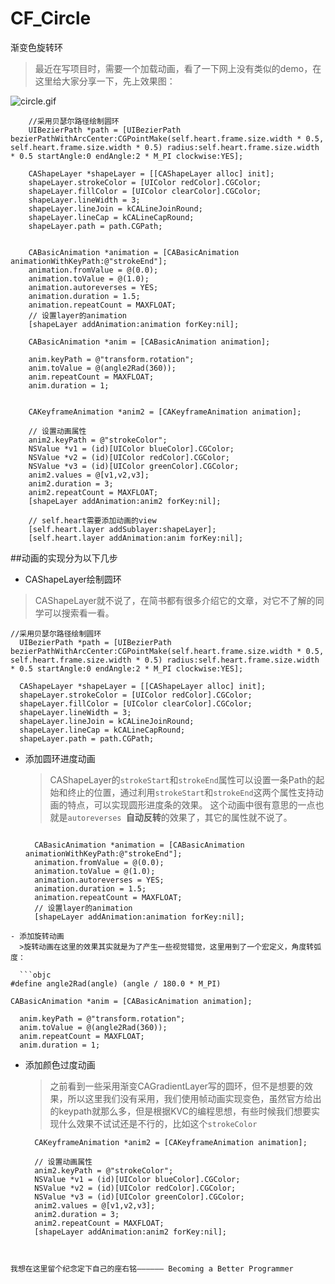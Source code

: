 # CF_Circle
渐变色旋转环
>最近在写项目时，需要一个加载动画，看了一下网上没有类似的demo，在这里给大家分享一下，先上效果图：

![circle.gif](http://upload-images.jianshu.io/upload_images/1907722-578a6b8efa8f0f0a.gif?imageMogr2/auto-orient/strip)

```objc
    //采用贝瑟尔路径绘制圆环
    UIBezierPath *path = [UIBezierPath bezierPathWithArcCenter:CGPointMake(self.heart.frame.size.width * 0.5, self.heart.frame.size.width * 0.5) radius:self.heart.frame.size.width * 0.5 startAngle:0 endAngle:2 * M_PI clockwise:YES];
    
    CAShapeLayer *shapeLayer = [[CAShapeLayer alloc] init];
    shapeLayer.strokeColor = [UIColor redColor].CGColor;
    shapeLayer.fillColor = [UIColor clearColor].CGColor;
    shapeLayer.lineWidth = 3;
    shapeLayer.lineJoin = kCALineJoinRound;
    shapeLayer.lineCap = kCALineCapRound;
    shapeLayer.path = path.CGPath;
    
    
    CABasicAnimation *animation = [CABasicAnimation animationWithKeyPath:@"strokeEnd"];
    animation.fromValue = @(0.0);
    animation.toValue = @(1.0);
    animation.autoreverses = YES;
    animation.duration = 1.5;
    animation.repeatCount = MAXFLOAT;
    // 设置layer的animation
    [shapeLayer addAnimation:animation forKey:nil];

    CABasicAnimation *anim = [CABasicAnimation animation];
    
    anim.keyPath = @"transform.rotation";
    anim.toValue = @(angle2Rad(360));
    anim.repeatCount = MAXFLOAT;
    anim.duration = 1;
    

    CAKeyframeAnimation *anim2 = [CAKeyframeAnimation animation];
    
    // 设置动画属性
    anim2.keyPath = @"strokeColor";
    NSValue *v1 = (id)[UIColor blueColor].CGColor;
    NSValue *v2 = (id)[UIColor redColor].CGColor;
    NSValue *v3 = (id)[UIColor greenColor].CGColor;
    anim2.values = @[v1,v2,v3];
    anim2.duration = 3;
    anim2.repeatCount = MAXFLOAT;
    [shapeLayer addAnimation:anim2 forKey:nil];
    
    // self.heart需要添加动画的view
    [self.heart.layer addSublayer:shapeLayer];
    [self.heart.layer addAnimation:anim forKey:nil];

```

##动画的实现分为以下几步
- CAShapeLayer绘制圆环
>CAShapeLayer就不说了，在简书都有很多介绍它的文章，对它不了解的同学可以搜索看一看。

  ```objc
 //采用贝瑟尔路径绘制圆环
    UIBezierPath *path = [UIBezierPath bezierPathWithArcCenter:CGPointMake(self.heart.frame.size.width * 0.5, self.heart.frame.size.width * 0.5) radius:self.heart.frame.size.width * 0.5 startAngle:0 endAngle:2 * M_PI clockwise:YES];

    CAShapeLayer *shapeLayer = [[CAShapeLayer alloc] init];
    shapeLayer.strokeColor = [UIColor redColor].CGColor;
    shapeLayer.fillColor = [UIColor clearColor].CGColor;
    shapeLayer.lineWidth = 3;
    shapeLayer.lineJoin = kCALineJoinRound;
    shapeLayer.lineCap = kCALineCapRound;
    shapeLayer.path = path.CGPath;
```
- 添加圆环进度动画
    >CAShapeLayer的`strokeStart`和`strokeEnd`属性可以设置一条Path的起始和终止的位置，通过利用`strokeStart`和`strokeEnd`这两个属性支持动画的特点，可以实现圆形进度条的效果。
这个动画中很有意思的一点也就是`autoreverses `**自动反转**的效果了，其它的属性就不说了。

  ```objc

    CABasicAnimation *animation = [CABasicAnimation animationWithKeyPath:@"strokeEnd"];
    animation.fromValue = @(0.0);
    animation.toValue = @(1.0);
    animation.autoreverses = YES;
    animation.duration = 1.5;
    animation.repeatCount = MAXFLOAT;
    // 设置layer的animation
    [shapeLayer addAnimation:animation forKey:nil];
```
- 添加旋转动画
  >旋转动画在这里的效果其实就是为了产生一些视觉错觉，这里用到了一个宏定义，角度转弧度：

  ```objc
#define angle2Rad(angle) (angle / 180.0 * M_PI)
```

  ```objc
CABasicAnimation *anim = [CABasicAnimation animation];

    anim.keyPath = @"transform.rotation";
    anim.toValue = @(angle2Rad(360));
    anim.repeatCount = MAXFLOAT;
    anim.duration = 1;
```
- 添加颜色过度动画
  >之前看到一些采用渐变CAGradientLayer写的圆环，但不是想要的效果，所以这里我们没有采用，我们使用帧动画实现变色，虽然官方给出的keypath就那么多，但是根据KVC的编程思想，有些时候我们想要实现什么效果不试试还是不行的，比如这个`strokeColor `

  ```objc
    CAKeyframeAnimation *anim2 = [CAKeyframeAnimation animation];

    // 设置动画属性
    anim2.keyPath = @"strokeColor";
    NSValue *v1 = (id)[UIColor blueColor].CGColor;
    NSValue *v2 = (id)[UIColor redColor].CGColor;
    NSValue *v3 = (id)[UIColor greenColor].CGColor;
    anim2.values = @[v1,v2,v3];
    anim2.duration = 3;
    anim2.repeatCount = MAXFLOAT;
    [shapeLayer addAnimation:anim2 forKey:nil];
```


我想在这里留个纪念定下自己的座右铭—————— Becoming a Better Programmer

